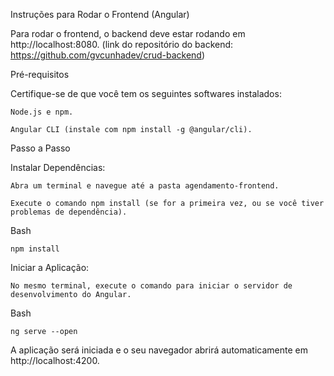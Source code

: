 Instruções para Rodar o Frontend (Angular)

Para rodar o frontend, o backend deve estar rodando em http://localhost:8080. (link do repositório do backend: https://github.com/gvcunhadev/crud-backend)

Pré-requisitos

Certifique-se de que você tem os seguintes softwares instalados:

    Node.js e npm.

    Angular CLI (instale com npm install -g @angular/cli).

Passo a Passo

Instalar Dependências:

    Abra um terminal e navegue até a pasta agendamento-frontend.

    Execute o comando npm install (se for a primeira vez, ou se você tiver problemas de dependência).

Bash

    npm install

Iniciar a Aplicação:

    No mesmo terminal, execute o comando para iniciar o servidor de desenvolvimento do Angular.

Bash

    ng serve --open

A aplicação será iniciada e o seu navegador abrirá automaticamente em http://localhost:4200.
